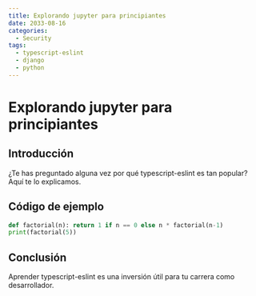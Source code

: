 ```yaml
---
title: Explorando jupyter para principiantes
date: 2033-08-16
categories:
  - Security
tags:
  - typescript-eslint
  - django
  - python
---
```


# Explorando jupyter para principiantes

## Introducción

¿Te has preguntado alguna vez por qué typescript-eslint es tan popular? Aquí te lo explicamos.

## Código de ejemplo

```python
def factorial(n): return 1 if n == 0 else n * factorial(n-1)
print(factorial(5))
```

## Conclusión

Aprender typescript-eslint es una inversión útil para tu carrera como desarrollador.